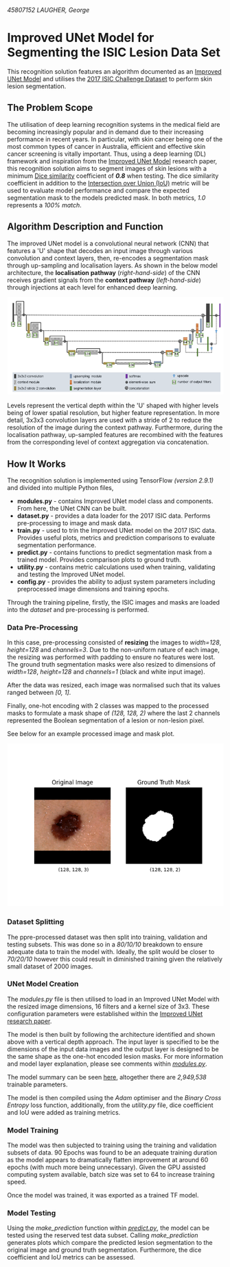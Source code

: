 _45807152 LAUGHER, George_

# Improved UNet Model for Segmenting the ISIC Lesion Data Set
This recognition solution features an algorithm documented as an [Improved UNet Model](https://arxiv.org/pdf/1802.10508v1.pdf) and utilises the [2017 ISIC Challenge Dataset](https://challenge.isic-archive.com/data/#2017) to perform skin lesion segmentation.

## The Problem Scope
The utilisation of deep learning recognition systems in the medical field are becoming increasingly popular and in demand due to their increasing performance in recent years. In particular, with skin cancer being one of the most common types of cancer in Australia, efficient and effective skin cancer screening is vitally important. Thus, using a deep learning (DL) framework and inspiration from the [Improved UNet Model](https://arxiv.org/pdf/1802.10508v1.pdf) research paper, this recognition solution aims to segment images of skin lesions with a minimum [Dice similarity](https://en.wikipedia.org/wiki/S%C3%B8rensen%E2%80%93Dice_coefficient) coefficient of **_0.8_** when testing. The dice similarity coefficient in addition to the [Intersection over Union (IoU)](https://en.wikipedia.org/wiki/Jaccard_index) metric will be used to evaluate model performance and compare the expected segmentation mask to the models predicted mask. In both metrics, _1.0_ represents a _100% match_.

## Algorithm Description and Function
The improved UNet model is a convolutional neural network (CNN) that features a 'U' shape that decodes an input image through various convolution and context layers, then, re-encodes a segmentation mask through up-sampling and localisation layers. As shown in the below model architecture, the **localisation pathway** (_right-hand-side_) of the CNN receives gradient signals from the **context pathway** (_left-hand-side_) through injections at each level for enhanced deep learning.

![Improved UNet Network Architecture](./figures/ImprovedUNetArchitecture.png)

Levels represent the vertical depth within the 'U' shaped with higher levels being of lower spatial resolution, but higher feature representation. In more detail, 3x3x3 convolution layers are used with a stride of 2 to reduce the resolution of the image during the context pathway. Furthermore, during the localisation pathway, up-sampled features are recombined with the features from the corresponding level of context aggregation via concatenation.

## How It Works
The recognition solution is implemented using TensorFlow _(version 2.9.1)_ and divided into multiple Python files,
* **modules.py** - contains Improved UNet model class and components. From here, the UNet CNN can be built.
* **dataset.py** - provides a data loader for the 2017 ISIC data. Performs pre-processing to image and mask data.
* **train.py** - used to trin the Improved UNet model on the 2017 ISIC data. Provides useful plots, metrics and prediction comparisons to evaluate segmentation performance.
* **predict.py** - contains functions to predict segmentation mask from a trained model. Provides comparison plots to ground truth.
* **utility.py** - contains metric calculations used when training, validating and testing the Improved UNet model.
* **config.py** - provides the ability to adjust system parameters including preprocessed image dimensions and training epochs.

Through the training pipeline, firstly, the ISIC images and masks are loaded into the _dataset_ and pre-processing is performed. 
### Data Pre-Processing
In this case, pre-processing consisted of **resizing** the images to _width=128_, _height=128_ and _channels=3_. Due to the non-uniform nature of each image, the resizing was performed with padding to ensure no features were lost. The ground truth segmentation masks were also resized to dimensions of _width=128_, _height=128_ and _channels=1_ (black and white input image).

After the data was resized, each image was normalised such that its values ranged between _[0, 1]_.

Finally, one-hot encoding with 2 classes was mapped to the processed masks to formulate a mask shape of _(128, 128, 2)_ where the last 2 channels represented the Boolean segmentation of a lesion or non-lesion pixel.

See below for an example processed image and mask plot.

![Pre-processed Input](./figures/preprocessingExample.png)

### Dataset Splitting
The ppre-processed dataset was then split into training, validation and testing subsets. This was done so in a _80/10/10_ breakdown to ensure adequate data to train the model with. Ideally, the split would be closer to _70/20/10_ however this could result in diminished training given the relatively small dataset of 2000 images.

### UNet Model Creation
The _modules.py_ file is then utilised to load in an Improved UNet Model with the resized image dimensions, 16 filters and a kernel size of 3x3. These configuration parameters were established within the [Improved UNet research paper](https://arxiv.org/pdf/1802.10508v1.pdf).

The model is then built by following the architecture identified and shown above with a vertical depth approach. The input layer is specified to be the dimensions of the input data images and the output layer is designed to be the same shape as the one-hot encoded lesion masks. For more information and model layer explanation, please see comments within _[modules.py](./modules.py)_.

The model summary can be seen [here](./figures/modelSummary.txt), altogether there are _2,949,538_ trainable parameters.

The model is then compiled using the _Adam_ optimiser and the _Binary Cross Entropy_ loss function, additionally, from the _utility.py_ file, dice coefficient and IoU were added as training metrics.

### Model Training
The model was then subjected to training using the training and validation subsets of data. 90 Epochs was found to be an adequate training duration as the model appears to dramatically flatten improvement at around 60 epochs (with much more being unnecessary). Given the GPU assisted computing system available, batch size was set to 64 to increase training speed.

Once the model was trained, it was exported as a trained TF model.

### Model Testing
Using the _make_prediction_ function within _[predict.py](./predict.py)_, the model can be tested using the reserved test data subset. Calling _make_prediction_ generates plots which compare the predicted lesion segmentation to the original image and ground truth segmentation. Furthermore, the dice coefficient and IoU metrics can be assessed.









